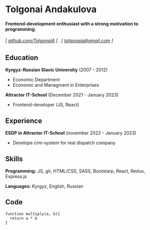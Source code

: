 Tolgonai Andakulova
======

#### Frontend-development enthusiast with a strong motivation to programming. 
###### [ [github.com/TolgonaiA](https://github.com/TolgonaiA) ] . [ tolgonaia@gmail.com ] 


Education
---------
**Kyrgyz-Russian Slavic University** (2007 - 2012)

- Economic Department
- Economic and Managment in Enterprises

**Attractor IT-School** (December 2021 - January 2023)

- Frontend-developer (JS, React)

Experience
---------
**ESDP in Attractor IT-School** (november 2022 - January 2023)

- Develope crm-system for real dispatch company 


Skills
------
**Programming:** JS, git, HTML/CSS, SASS, Bootstarp, React, Redux, Express.js

**Languages:** Kyrgyz, English, Russian


Code
------
```
function multiply(a, b){
  return a * b
}
```
